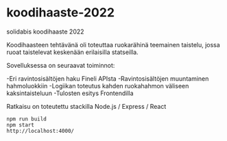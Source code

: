 # koodihaaste-2022
solidabis koodihaaste 2022

Koodihaasteen tehtävänä oli toteuttaa ruokarähinä teemainen taistelu, jossa ruoat taistelevat keskenään erilaisilla statseilla.

Sovelluksessa on seuraavat toiminnot:

-Eri ravintosisältöjen haku Fineli APIsta
-Ravintosisältöjen muuntaminen hahmoluokkiin
-Logiikan toteutus kahden ruokahahmon väliseen kaksintaisteluun
-Tulosten esitys Frontendilla

Ratkaisu on toteutettu stackilla Node.js / Express / React
```
npm run build
npm start
http://localhost:4000/
```
